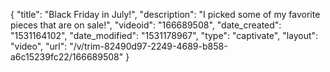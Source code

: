 {
    "title": "Black Friday in July!",
    "description": "I picked some of my favorite pieces that are on sale!",
    "videoid": "166689508",
    "date_created": "1531164102",
    "date_modified": "1531178967",
    "type": "captivate",
    "layout": "video",
    "url": "\/v\/trim-82490d97-2249-4689-b858-a6c15239fc22\/166689508"
}